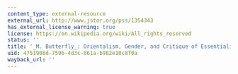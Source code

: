 ```yaml
---
content_type: external-resource
external_url: http://www.jstor.org/pss/1354343
has_external_license_warning: true
license: https://en.wikipedia.org/wiki/All_rights_reserved
status: ''
title: '_M. Butterfly_: Orientalism, Gender, and Critique of Essentialist Identity'
uid: 4751908d-7596-4d3c-861a-b982e10c8f0a
wayback_url: ''
---
```

